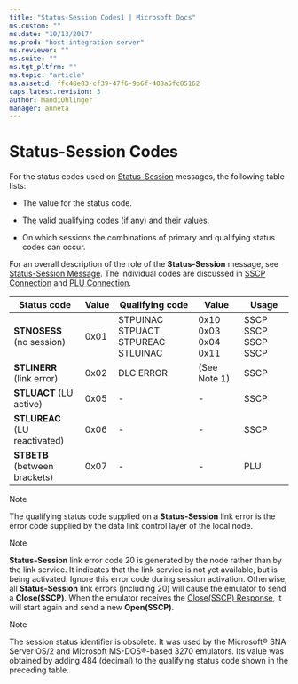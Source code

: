 ```yaml
---
title: "Status-Session Codes1 | Microsoft Docs"
ms.custom: ""
ms.date: "10/13/2017"
ms.prod: "host-integration-server"
ms.reviewer: ""
ms.suite: ""
ms.tgt_pltfrm: ""
ms.topic: "article"
ms.assetid: ffc48e83-cf39-47f6-9b6f-408a5fc85162
caps.latest.revision: 3
author: MandiOhlinger
manager: anneta
---
```

# Status-Session Codes
For the status codes used on [Status-Session](../Topic/Status-Session1.md) messages, the following table lists:  
  
-   The value for the status code.  
  
-   The valid qualifying codes (if any) and their values.  
  
-   On which sessions the combinations of primary and qualifying status codes can occur.  
  
 For an overall description of the role of the **Status-Session** message, see [Status-Session Message](../core/status-session-message.md). The individual codes are discussed in [SSCP Connection](../core/sscp-connection.md) and [PLU Connection](../core/plu-connection.md).  
  
|Status code|Value|Qualifying code|Value|Usage|  
|-----------------|-----------|---------------------|-----------|-----------|  
|**STNOSESS** (no session)|0x01|STPUINAC STPUACT STPUREAC STLUINAC|0x10 0x03 0x04 0x11|SSCP SSCP SSCP SSCP|  
|**STLINERR** (link error)|0x02|DLC ERROR|(See Note 1)|SSCP|  
|**STLUACT** (LU active)|0x05|-|-|SSCP|  
|**STLUREAC** (LU reactivated)|0x06|-|-|SSCP|  
|**STBETB** (between brackets)|0x07|-|-|PLU|  
  
> [!NOTE]
>  The qualifying status code supplied on a **Status-Session** link error is the error code supplied by the data link control layer of the local node.  
  
> [!NOTE]
>  **Status-Session** link error code 20 is generated by the node rather than by the link service. It indicates that the link service is not yet available, but is being activated. Ignore this error code during session activation. Otherwise, all **Status-Session** link errors (including 20) will cause the emulator to send a **Close(SSCP)**. When the emulator receives the [Close(SSCP) Response](../Topic/Close\(SSCP\)%20Response2.md), it will start again and send a new **Open(SSCP)**.  
  
> [!NOTE]
>  The session status identifier is obsolete. It was used by the Microsoft® SNA Server OS/2 and Microsoft MS-DOS®-based 3270 emulators. Its value was obtained by adding 484 (decimal) to the qualifying status code shown in the preceding table.